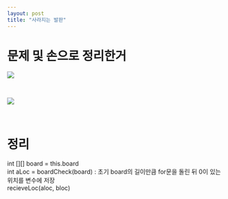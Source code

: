 ```yaml
---
layout: post
title: "사라지는 발판"
---
```


# 문제 및 손으로 정리한거
![](https://media.vlpt.us/images/kiiim/post/07f84e4b-7438-4a46-9f1a-2b77a76cd9af/KakaoTalk_20220403_044121783.jpg)

<br>

![](https://media.vlpt.us/images/kiiim/post/54f952d1-d1cd-4f45-ab08-30f90b3bff54/KakaoTalk_20220403_044244152.jpg)

<br>

# 정리
int [][] board = this.board  
int aLoc = 
boardCheck(board) : 초기 board의 길이만큼 for문을 돌린 뒤 0이 있는 위치를 변수에 저장  
recieveLoc(aloc, bloc)
